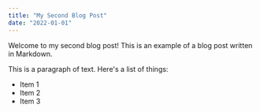 ```yaml
---
title: "My Second Blog Post"
date: "2022-01-01"
---
```


Welcome to my second blog post! This is an example of a blog post written in
Markdown.

This is a paragraph of text. Here's a list of things:

- Item 1
- Item 2
- Item 3
